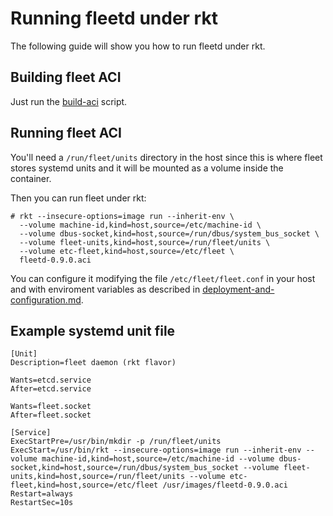 # Running fleetd under rkt

The following guide will show you how to run fleetd under rkt.

## Building fleet ACI

Just run the [build-aci][build-aci] script.

## Running fleet ACI

You'll need a `/run/fleet/units` directory in the host since this is where fleet stores systemd units and it will be mounted as a volume inside the container.

Then you can run fleet under rkt:

```
# rkt --insecure-options=image run --inherit-env \
  --volume machine-id,kind=host,source=/etc/machine-id \
  --volume dbus-socket,kind=host,source=/run/dbus/system_bus_socket \
  --volume fleet-units,kind=host,source=/run/fleet/units \
  --volume etc-fleet,kind=host,source=/etc/fleet \
  fleetd-0.9.0.aci
```

You can configure it modifying the file `/etc/fleet/fleet.conf` in your host and with enviroment variables as described in [deployment-and-configuration.md][deployment-and-configuration].

## Example systemd unit file

```
[Unit]
Description=fleet daemon (rkt flavor)

Wants=etcd.service
After=etcd.service

Wants=fleet.socket
After=fleet.socket

[Service]
ExecStartPre=/usr/bin/mkdir -p /run/fleet/units
ExecStart=/usr/bin/rkt --insecure-options=image run --inherit-env --volume machine-id,kind=host,source=/etc/machine-id --volume dbus-socket,kind=host,source=/run/dbus/system_bus_socket --volume fleet-units,kind=host,source=/run/fleet/units --volume etc-fleet,kind=host,source=/etc/fleet /usr/images/fleetd-0.9.0.aci
Restart=always
RestartSec=10s
```

[build-aci]: /scripts/build-aci
[deployment-and-configuration]: deployment-and-configuration.md
